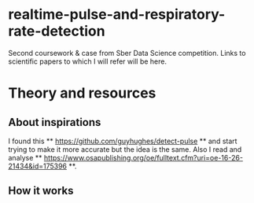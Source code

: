 # realtime-pulse-and-respiratory-rate-detection
Second coursework &amp; case from Sber Data Science competition. Links to scientific papers to which I will refer will be here.
# Theory and resources
## About inspirations
I found this ** https://github.com/guyhughes/detect-pulse ** and start trying to make it more accurate but the idea is the same.
Also I read and analyse ** https://www.osapublishing.org/oe/fulltext.cfm?uri=oe-16-26-21434&id=175396 **.
## How it works
